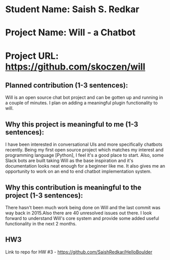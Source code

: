 
# Student Name: Saish S. Redkar
# Project Name: Will - a Chatbot
# Project URL: https://github.com/skoczen/will

## Planned contribution (1-3 sentences):
Will is an open source chat bot project and can be gotten up and running in a couple of minutes.
I plan on adding a meaningful plugin functionality to will.

## Why this project is meaningful to me (1-3 sentences):
I have been interested in conversational UIs and more specifically chatbots recently. Being my first open source project which matches my interest and programming language [Python], I feel it's a good place to start. Also, some Slack bots are built taking Will as the base inspiration and it's documentation looks neat enough for a beginner like me. It also gives me an opportunity to work on an end to end chatbot implementation system.

## Why this contribution is meaningful to the project (1-3 sentences):
There hasn't been much work being done on Will and the last commit was way back in 2015.Also there are 40 unresolved issues out there. I look forward to understand Will's core system and provide some added useful functionality in the next 2 months.


## HW3
Link to repo for HW #3 - https://github.com/SaishRedkar/HelloBoulder